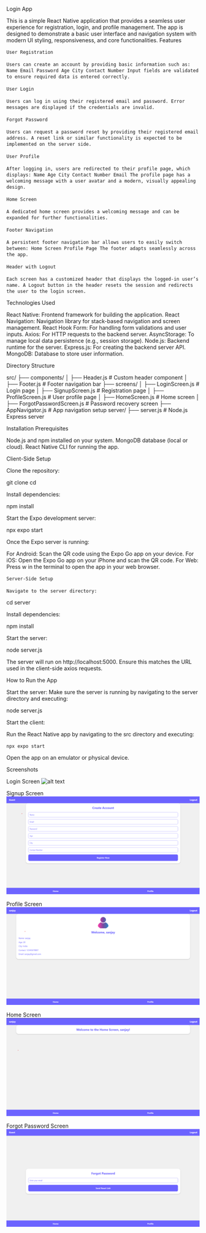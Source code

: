 Login App

This is a simple React Native application that provides a seamless user experience for registration, login, and profile management. The app is designed to demonstrate a basic user interface and navigation system with modern UI styling, responsiveness, and core functionalities. Features

    User Registration

    Users can create an account by providing basic information such as: Name Email Password Age City Contact Number Input fields are validated to ensure required data is entered correctly.

    User Login

    Users can log in using their registered email and password. Error messages are displayed if the credentials are invalid.

    Forgot Password

    Users can request a password reset by providing their registered email address. A reset link or similar functionality is expected to be implemented on the server side.

    User Profile

    After logging in, users are redirected to their profile page, which displays: Name Age City Contact Number Email The profile page has a welcoming message with a user avatar and a modern, visually appealing design.

    Home Screen

    A dedicated home screen provides a welcoming message and can be expanded for further functionalities.

    Footer Navigation

    A persistent footer navigation bar allows users to easily switch between: Home Screen Profile Page The footer adapts seamlessly across the app.

    Header with Logout

    Each screen has a customized header that displays the logged-in user’s name. A Logout button in the header resets the session and redirects the user to the login screen.

Technologies Used

React Native: Frontend framework for building the application.
React Navigation: Navigation library for stack-based navigation and screen management.
React Hook Form: For handling form validations and user inputs.
Axios: For HTTP requests to the backend server.
AsyncStorage: To manage local data persistence (e.g., session storage).
Node.js: Backend runtime for the server.
Express.js: For creating the backend server API.
MongoDB: Database to store user information.

Directory Structure

src/ ├── components/ │ ├── Header.js # Custom header component │ ├── Footer.js # Footer navigation bar ├── screens/ │ ├── LoginScreen.js # Login page │ ├── SignupScreen.js # Registration page │ ├── ProfileScreen.js # User profile page │ ├── HomeScreen.js # Home screen │ ├── ForgotPasswordScreen.js # Password recovery screen ├── AppNavigator.js # App navigation setup server/ ├── server.js # Node.js Express server

Installation Prerequisites

Node.js and npm installed on your system.
MongoDB database (local or cloud).
React Native CLI for running the app.

Client-Side Setup

Clone the repository:

git clone cd

Install dependencies:

npm install

Start the Expo development server:

npx expo start

Once the Expo server is running:

For Android: Scan the QR code using the Expo Go app on your device.
For iOS: Open the Expo Go app on your iPhone and scan the QR code.
For Web: Press w in the terminal to open the app in your web browser.

    Server-Side Setup

    Navigate to the server directory:

cd server

Install dependencies:

npm install

Start the server:

node server.js

The server will run on http://localhost:5000. Ensure this matches the URL used in the client-side axios requests.

How to Run the App

Start the server:
    Make sure the server is running by navigating to the server directory and executing:

node server.js

Start the client:

Run the React Native app by navigating to the src directory and executing:

    npx expo start

Open the app on an emulator or physical device.

Screenshots

Login Screen
![alt text](./assets.login.png)

Signup Screen
![alt text](./assets/signin.png)

Profile Screen
![alt text](./assets/profile.png)

Home Screen
![alt text](./assets/home.png)

Forgot Password Screen
![alt text](./assets/forget.png)
